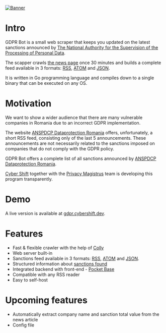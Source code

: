 [![Banner](https://readme-typing-svg.demolab.com?font=Source+Code+Pro&size=24&duration=4000&pause=100&color=213E68&center=true&multiline=true&width=500&height=100&lines=GDPR+Bot;Cyber+Shift+%26+Privacy+Magistrus)](https://git.io/typing-svg)

# Intro
  
GDPR Bot is a small web scraper that keeps you updated on the latest sanctions announced by [The National Authority for the Supervision of the Processing of Personal Data](https://www.dataprotection.ro/?page=allnews).  
  
The scapper crawls [the news page](https://www.dataprotection.ro/?page=allnews) once 30 minutes and builds a complete feed available in 3 formats: [RSS][2], [ATOM][3] and [JSON][4].
  

It is written in Go programming language and compiles down to a single binary that can be executed on any OS.

# Motivation
  
We want to show a wider audience that there are many vulnerable companies in Romania due to an incorrect GDPR implementation.

The website [ANSPDCP Dataprotection Romania][1] offers, unfortunately, a short RSS feed, consisting only of the last 5 announcements. These announcements are not necessarily related to the sanctions imposed on companies that do not comply with the GDPR policy.

GDPR Bot offers a complete list of all sanctions announced by [ANSPDCP Dataprotection Romania][1].

[Cyber Shift](https://cybershift.dev) together with the [Privacy Magistrus](https://gdprmag.com/) team is developing this program transparently.

# Demo
  
  A live version is available at [gdpr.cybershift.dev](https://gdpr.cybershift.dev/rss).

# Features
  - Fast & flexible crawler with the help of [Colly](https://github.com/gocolly/colly)
  - Web server built-in
  - Sanctions feed available in 3 formats: [RSS][2], [ATOM][3] and [JSON][4].
  - Structured information about [sanctions found][5]
  - Integrated backend with front-end - [Pocket Base](https://pocketbase.io/)
  - Compatible with any RSS reader
  - Easy to self-host

# Upcoming features
  - Automatically extract company name and sanction total value from the news article
  - Config file

[1]: <www.dataprotection.ro/> "ANSPDCP Dataprotection Romania"
[2]: <https://gdpr.cybershift.dev/rss>  "RSS Feed of GDPR Bot"
[3]: <https://gdpr.cybershift.dev/atom> "ATOM Feed of GDPR Bot"
[4]: <https://gdpr.cybershift.dev/json> "JSON Feed of GDPR Bot"
[5]: <https://gdpr.cybershift.dev/sanctions> "JSON Data of Fines found by GDPR Bot"
